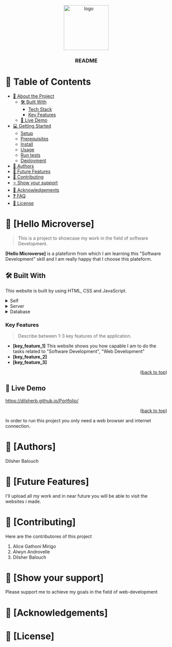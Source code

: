 <a name="readme-top"></a>

<!--
HOW TO USE:
This is an example of how you may give instructions on setting up your project locally.

Modify this file to match your project and remove sections that don't apply.

REQUIRED SECTIONS:
- Table of Contents
- About the Project
  - Built With
  - Live Demo
- Getting Started
- Authors
- Future Features
- Contributing
- Show your support
- Acknowledgements
- License

After you're finished please remove all the comments and instructions!
-->

<div align="center">

  <img src="murple_logo.png" alt="logo" width="140"  height="auto" />
  <br/>

  <h3><b>README</b></h3>

</div>

<!-- TABLE OF CONTENTS -->

# 📗 Table of Contents

- [📖 About the Project](#about-project)
  - [🛠 Built With](#built-with)
    - [Tech Stack](#tech-stack)
    - [Key Features](#key-features)
  - [🚀 Live Demo](#live-demo)
- [💻 Getting Started](#getting-started)
  - [Setup](#setup)
  - [Prerequisites](#prerequisites)
  - [Install](#install)
  - [Usage](#usage)
  - [Run tests](#run-tests)
  - [Deployment](#triangular_flag_on_post-deployment)
- [👥 Authors](#authors)
- [🔭 Future Features](#future-features)
- [🤝 Contributing](#contributing)
- [⭐️ Show your support](#support)
- [🙏 Acknowledgements](#acknowledgements)
- [❓ FAQ](#faq)
- [📝 License](#license)

<!-- PROJECT DESCRIPTION -->

# 📖 [Hello Microverse] <a name="about-project"></a>

> This is a project to showcase my work in the field of software Development.

**[Hello Microverse]** is a plateform from which I am learning  this "Software Development" skill and I am really  happy that I choose this plateform.

## 🛠 Built With <a name="built-with"></a>
This website is built by using HTML, CSS and JavaScript.

<details>
  <summary>Self</summary>
  <ul>
    <li><a href="https://reactjs.org/">React.js</a></li>
  </ul>
</details>

<details>
  <summary>Server</summary>
  <ul>
    <li><a href="https://expressjs.com/">Express.js</a></li>
  </ul>
</details>

<details>
<summary>Database</summary>
  <ul>
    <li><a href="https://www.postgresql.org/">PostgreSQL</a></li>
  </ul>
</details>

<!-- Features -->

### Key Features <a name="key-features"></a>

> Describe between 1-3 key features of the application.

- **[key_feature_1]** This website shows you how capable I am to do the tasks related to "Software Development", "Web Development"
- **[key_feature_2]**
- **[key_feature_3]**

<p align="right">(<a href="#readme-top">back to top</a>)</p>

<!-- LIVE DEMO -->

## 🚀 Live Demo <a name="live-demo"></a>

https://dilsherb.github.io/Portfolio/

<p align="right">(<a href="#readme-top">back to top</a>)</p>

<!-- GETTING STARTED -->

In order to run this project you only need a web browser and internet connection.

<!-- Authors -->

# 📖 [Authors] <a name="authors"></a>
Dilsher Balouch

<!-- Future Features -->

# 📖 [Future Features] <a name="future-features"></a>
I'll upload all my work and in near future you will be able to visit the websites i made.

<!-- Contributing -->

# 📖 [Contributing] <a name="contributing"></a>
Here are the contributores of this project
1. Alice Gathoni Mirigo
2. Alwyn Androvelle
3. Dilsher Balouch

<!-- Show your support -->

# 📖 [Show your support] <a name="support"></a>
Please support me to achieve my goals in the field of web-development

<!-- Acknowledgements -->

# 📖 [Acknowledgements] <a name="acknowledgements"></a>

<!-- License -->

# 📖 [License] <a name="license"></a>
